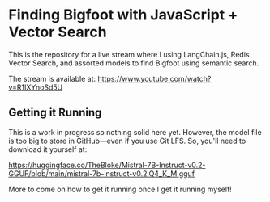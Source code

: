 # Finding Bigfoot with JavaScript + Vector Search

This is the repository for a live stream where I using LangChain.js, Redis Vector Search, and assorted models to find Bigfoot using semantic search.

The stream is available at:
https://www.youtube.com/watch?v=R1IXYnoSd5U

## Getting it Running

This is a work in progress so nothing solid here yet. However, the model file is too big to store in GitHub—even if you use Git LFS. So, you'll need to download it yourself at:

https://huggingface.co/TheBloke/Mistral-7B-Instruct-v0.2-GGUF/blob/main/mistral-7b-instruct-v0.2.Q4_K_M.gguf

More to come on how to get it running once I get it running myself!
